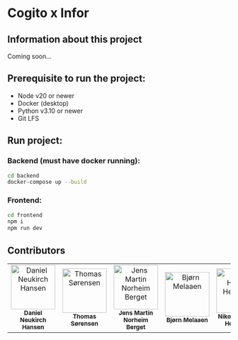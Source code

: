 # Cogito x Infor

## Information about this project

Coming soon...

## Prerequisite to run the project:

- Node v20 or newer
- Docker (desktop)
- Python v3.10 or newer
- Git LFS

## Run project:

### Backend (must have docker running):

```bash
cd backend
docker-compose up --build
```

### Frontend:

```bash
cd frontend
npm i
npm run dev
```

## Contributors

<table align="center">
  <tr>
    <td align="center">
        <a href="https://github.com/Spiderpig02">
            <img src="https://github.com/Spiderpig02.png?size=100" width="100px;" alt="Daniel Neukirch Hansen"/><br />
            <sub><b>Daniel Neukirch Hansen</b></sub>
        </a>
    </td>
    <td align="center">
        <a href="https://github.com/thomsoren">
            <img src="https://github.com/thomsoren.png?size=100" width="100px;" alt="Thomas Sørensen"/><br />
            <sub><b>Thomas Sørensen</b></sub>
        </a>
    <td align="center">
        <a href="https://github.com/Jensern1">
            <img src="https://github.com/Jensern1.png?size=100" width="100px;" alt="Jens Martin Norheim Berget"/><br />
            <sub><b>Jens Martin Norheim Berget</b></sub>
        </a>
    <td align="center">
        <a href="https://github.com/bjorneme">
            <img src="https://github.com/bjorneme.png?size=100" width="100px;" alt="Bjørn Melaaen"/><br />
            <sub><b>Bjørn Melaaen</b></sub>
        </a>
    <td align="center">
        <a href="https://github.com/NikolaiHelleseth">
            <img src="https://github.com/NikolaiHelleseth.png?size=100" width="100px;" alt="Nikolai Helgås Helleseth"/><br />
            <sub><b>Nikolai Helgås Helleseth</b></sub>
        </a>
    <td align="center">
        <a href="https://github.com/09august">
            <img src="https://github.com/09august.png?size=100" width="100px;" alt="August Myhre"/><br />
            <sub><b>August Myhre</b></sub>
        </a>
    <td align="center">
        <a href="https://github.com/HamidOAI">
            <img src="https://github.com/HamidOAI.png?size=100" width="100px;" alt="Hamid"/><br />
            <sub><b>Hamid</b></sub>
        </a>
    <td align="center">
        <a href="https://github.com/Vebjorn999999999999999">
            <img src="https://github.com/Vebjorn999999999999999.png?size=100" width="100px;" alt="Vebjørn Kittelsen Bergh"/><br />
            <sub><b>Vebjørn Kittelsen Bergh</b></sub>
        </a>
    <td align="center">
        <a href="https://github.com/abdihake">
            <img src="https://github.com/abdihake.png?size=100" width="100px;" alt="Abdihakim Elmi"/><br />
            <sub><b>Abdihakim Elmi</b></sub>
        </a>
    </td>
  </tr>
</table>
